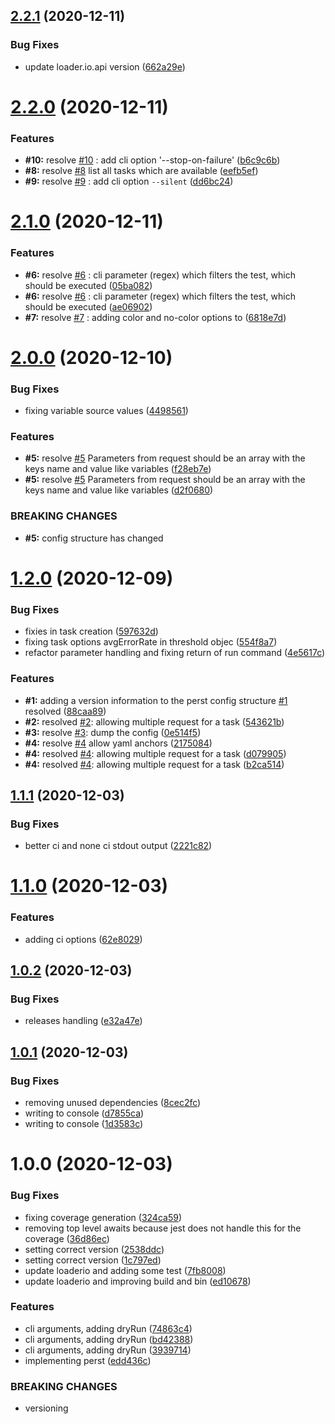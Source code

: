 ## [2.2.1](https://github.com/DasRed/perst/compare/v2.2.0...v2.2.1) (2020-12-11)


### Bug Fixes

* update loader.io.api version ([662a29e](https://github.com/DasRed/perst/commit/662a29e7c837b902bc1ea23627affe8384d65bd8))

# [2.2.0](https://github.com/DasRed/perst/compare/v2.1.0...v2.2.0) (2020-12-11)


### Features

* **#10:** resolve [#10](https://github.com/DasRed/perst/issues/10) : add cli option '--stop-on-failure' ([b6c9c6b](https://github.com/DasRed/perst/commit/b6c9c6ba5c604890f245525cb17a46564393584d))
* **#8:** resolve [#8](https://github.com/DasRed/perst/issues/8) list all tasks which are available ([eefb5ef](https://github.com/DasRed/perst/commit/eefb5ef60acb7a1b174d4c2c79882659d9f3b0ef))
* **#9:** resolve [#9](https://github.com/DasRed/perst/issues/9) : add cli option `--silent` ([dd6bc24](https://github.com/DasRed/perst/commit/dd6bc245db6598a4219ccd9d43f75ec2a1fba5d7))

# [2.1.0](https://github.com/DasRed/perst/compare/v2.0.0...v2.1.0) (2020-12-11)


### Features

* **#6:** resolve [#6](https://github.com/DasRed/perst/issues/6) : cli parameter (regex) which filters the test, which should be executed ([05ba082](https://github.com/DasRed/perst/commit/05ba082fd9b8ee79305cfe84aeb1656009c804bc))
* **#6:** resolve [#6](https://github.com/DasRed/perst/issues/6) : cli parameter (regex) which filters the test, which should be executed ([ae06902](https://github.com/DasRed/perst/commit/ae06902a2e1ead39d044c84d20ae278b188c3acc))
* **#7:** resolve [#7](https://github.com/DasRed/perst/issues/7) : adding color and no-color options to ([6818e7d](https://github.com/DasRed/perst/commit/6818e7dcca6ef17149887c205115a2ef3091744e))

# [2.0.0](https://github.com/DasRed/perst/compare/v1.2.0...v2.0.0) (2020-12-10)


### Bug Fixes

* fixing variable source values ([4498561](https://github.com/DasRed/perst/commit/4498561b1e482c3c4cad384bf64709d10c48fb1e))


### Features

* **#5:** resolve [#5](https://github.com/DasRed/perst/issues/5) Parameters from request should be an array with the keys name and value like variables ([f28eb7e](https://github.com/DasRed/perst/commit/f28eb7edcadc8e1dfc19797d0482033b500ceb58))
* **#5:** resolve [#5](https://github.com/DasRed/perst/issues/5) Parameters from request should be an array with the keys name and value like variables ([d2f0680](https://github.com/DasRed/perst/commit/d2f0680d24f7c8c2700797e5f589cd49150879df))


### BREAKING CHANGES

* **#5:** config structure has changed

# [1.2.0](https://github.com/DasRed/perst/compare/v1.1.1...v1.2.0) (2020-12-09)


### Bug Fixes

* fixies in task creation ([597632d](https://github.com/DasRed/perst/commit/597632d106595756f32b383c9dc527c944aa1d57))
* fixing task options avgErrorRate in threshold objec ([554f8a7](https://github.com/DasRed/perst/commit/554f8a7a7f19f6bdce3a7adb8a208ab6574af0d8))
* refactor parameter handling and fixing return of run command ([4e5617c](https://github.com/DasRed/perst/commit/4e5617c282139e6c8f3fb5cd984f1dbcbe59cd02))


### Features

* **#1:** adding a version information to the perst config structure [#1](https://github.com/DasRed/perst/issues/1) resolved ([88caa89](https://github.com/DasRed/perst/commit/88caa89dde802eea9081d0fef3ca42c8629d5e3b))
* **#2:** resolved [#2](https://github.com/DasRed/perst/issues/2): allowing multiple request for a task ([543621b](https://github.com/DasRed/perst/commit/543621b419a38ff6b5fc384e5207e06948a51970))
* **#3:** resolve [#3](https://github.com/DasRed/perst/issues/3): dump the config ([0e514f5](https://github.com/DasRed/perst/commit/0e514f5815d91a8859c75626f40c1f87bceb16e6))
* **#4:** resolve [#4](https://github.com/DasRed/perst/issues/4) allow yaml anchors ([2175084](https://github.com/DasRed/perst/commit/217508472e86aeff90be2978cc8d846db6444601))
* **#4:** resolved [#4](https://github.com/DasRed/perst/issues/4): allowing multiple request for a task ([d079905](https://github.com/DasRed/perst/commit/d079905c910774dbfde12ab7cd6d686bfad5e8dc))
* **#4:** resolved [#4](https://github.com/DasRed/perst/issues/4): allowing multiple request for a task ([b2ca514](https://github.com/DasRed/perst/commit/b2ca5142d1c28175e529ccfea751af02e2710b7a))

## [1.1.1](https://github.com/DasRed/perst/compare/v1.1.0...v1.1.1) (2020-12-03)


### Bug Fixes

* better ci and none ci stdout output ([2221c82](https://github.com/DasRed/perst/commit/2221c82887f43c1ff1723806dc76d9b627270b6c))

# [1.1.0](https://github.com/DasRed/perst/compare/v1.0.2...v1.1.0) (2020-12-03)


### Features

* adding ci options ([62e8029](https://github.com/DasRed/perst/commit/62e8029729b378c7e2d25f3b990b10dba0dc958f))

## [1.0.2](https://github.com/DasRed/perst/compare/v1.0.1...v1.0.2) (2020-12-03)


### Bug Fixes

* releases handling ([e32a47e](https://github.com/DasRed/perst/commit/e32a47eb9c7450f4f8c30ac72ecfb20d93aa8ca6))

## [1.0.1](https://github.com/DasRed/perst/compare/v1.0.0...v1.0.1) (2020-12-03)


### Bug Fixes

* removing unused dependencies ([8cec2fc](https://github.com/DasRed/perst/commit/8cec2fccb9954dc67365100190f32db9044a9b9a))
* writing to console ([d7855ca](https://github.com/DasRed/perst/commit/d7855ca88fb11e176b73ab9353176f64306405d2))
* writing to console ([1d3583c](https://github.com/DasRed/perst/commit/1d3583c984f2f68571e50b89da861d948bbf2f88))

# 1.0.0 (2020-12-03)


### Bug Fixes

* fixing coverage generation ([324ca59](https://github.com/DasRed/perst/commit/324ca595bc4434cdfa48f7178dfff0b8f815c9b1))
* removing top level awaits because jest does not handle this for the coverage ([36d86ec](https://github.com/DasRed/perst/commit/36d86ecdceec811c10c07ceb75a250295450a1b3))
* setting correct version ([2538ddc](https://github.com/DasRed/perst/commit/2538ddc67a4c3d9ab206f4ec5c913be460c7b97a))
* setting correct version ([1c797ed](https://github.com/DasRed/perst/commit/1c797ed533408eaab902ae462b9a99bbfa3bf10e))
* update loaderio and adding some test ([7fb8008](https://github.com/DasRed/perst/commit/7fb8008fee7329fbfd53a66c78c217f8edea2e89))
* update loaderio and improving build and bin ([ed10678](https://github.com/DasRed/perst/commit/ed106785256133dda29749ad984a7e9f06308bee))


### Features

* cli arguments, adding dryRun ([74863c4](https://github.com/DasRed/perst/commit/74863c40ef65d0acf97a0067c7f483078820e403))
* cli arguments, adding dryRun ([bd42388](https://github.com/DasRed/perst/commit/bd4238810cd62e9eda08b3571810a7c03ad3c17e))
* cli arguments, adding dryRun ([3939714](https://github.com/DasRed/perst/commit/39397143595b031f7bd9d02f4ea6636545523e1e))
* implementing perst ([edd436c](https://github.com/DasRed/perst/commit/edd436ca1909ebf2602d47146b60419e887a12a2))


### BREAKING CHANGES

* versioning
